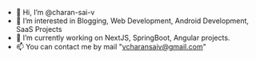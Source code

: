 - 👋 Hi, I’m @charan-sai-v
- 👀 I’m interested in Blogging, Web Development, Android Development, SaaS Projects
- 🌱 I’m currently working on NextJS, SpringBoot, Angular projects.
- 📫 You can contact me by mail "vcharansaiv@gmail.com"


